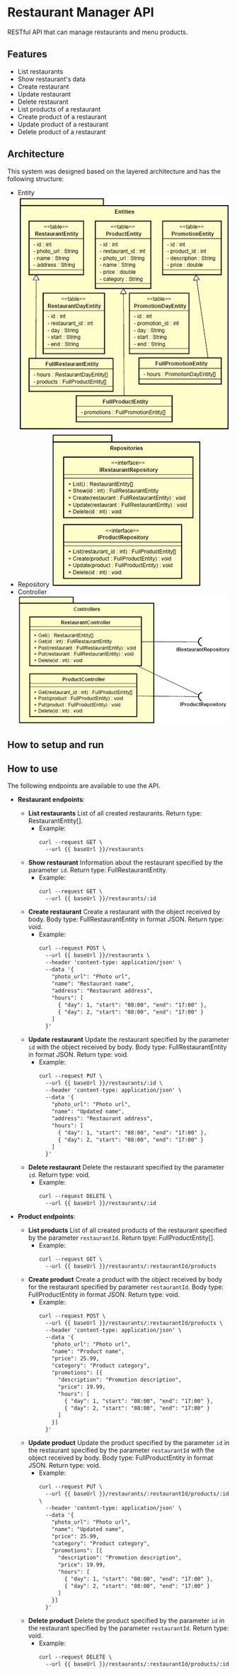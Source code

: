 # Restaurant Manager API
RESTful API that can manage restaurants and menu products.

## Features
* List restaurants
* Show restaurant's data
* Create restaurant
* Update restaurant
* Delete restaurant
* List products of a restaurant
* Create product of a restaurant
* Update product of a restaurant
* Delete product of a restaurant

## Architecture
This system was designed based on the layered architecture and has the following structure:
* Entity
  ![Entities Image](./media/entities.png)
* Repository
  ![Repositories Image](./media/repositories.png)
* Controller
  ![Controllers Image](./media/controllers.png)

## How to setup and run
  

## How to use
The following endpoints are available to use the API.
- **Restaurant endpoints**:
  - **List restaurants**
    List of all created restaurants.
    Return type: RestaurantEntity[].
    - Example:
      ```shell
      curl --request GET \
        --url {{ baseUrl }}/restaurants
      ```
  - **Show restaurant**
    Information about the restaurant specified by the parameter `id`.
    Return type: FullRestaurantEntity.
    - Example:
      ```shell
      curl --request GET \
        --url {{ baseUrl }}/restaurants/:id
      ```
  - **Create restaurant**
    Create a restaurant with the object received by body.
    Body type: FullRestaurantEntity in format JSON.
    Return type: void.
    - Example:
      ```shell
      curl --request POST \
        --url {{ baseUrl }}/restaurants \
        --header 'content-type: application/json' \
        --data '{
          "photo_url": "Photo url",
          "name": "Restaurant name",
          "address": "Restaurant address",
          "hours": [
            { "day": 1, "start": "08:00", "end": "17:00" },
            { "day": 2, "start": "08:00", "end": "17:00" }
          ]
        }'
      ```
  - **Update restaurant**
    Update the restaurant specified by the parameter `id` with the object received by body.
    Body type: FullRestaurantEntity in format JSON.
    Return type: void.
    - Example:
      ```shell
      curl --request PUT \
        --url {{ baseUrl }}/restaurants/:id \
        --header 'content-type: application/json' \
        --data '{
          "photo_url": "Photo url",
          "name": "Updated name",
          "address": "Restaurant address",
          "hours": [
            { "day": 1, "start": "08:00", "end": "17:00" },
            { "day": 2, "start": "08:00", "end": "17:00" }
          ]
        }'
      ```
  - **Delete restaurant**
    Delete the restaurant specified by the parameter `id`.
    Return type: void.
    - Example:
      ```shell
      curl --request DELETE \
        --url {{ baseUrl }}/restaurants/:id
      ```

- **Product endpoints**:
  - **List products**
    List of all created products of the restaurant specified by the parameter `restaurantId`.
    Return tpye: FullProductEntity[].
    - Example:
      ```shell
      curl --request GET \
        --url {{ baseUrl }}/restaurants/:restaurantId/products
      ```
  - **Create product**
    Create a product with the object received by body for the restaurant specified by parameter `restaurantId`.
    Body type: FullProductEntity in format JSON.
    Return type: void.
    - Example:
      ```shell
      curl --request POST \
        --url {{ baseUrl }}/restaurants/:restaurantId/products \
        --header 'content-type: application/json' \
        --data '{
          "photo_url": "Photo url",
          "name": "Product name",
          "price": 25.99,
          "category": "Product category",
          "promotions": [{
            "description": "Promotion description",
            "price": 19.99,
            "hours": [
              { "day": 1, "start": "08:00", "end": "17:00" },
              { "day": 2, "start": "08:00", "end": "17:00" }
            ]
          }]
        }'
      ```
  - **Update product**
    Update the product specified by the parameter `id` in the restaurant specified by the parameter `restaurantId` with the object received by body.
    Body type: FullProductEntity in format JSON.
    Return type: void.
    - Example:
      ```shell
      curl --request PUT \
        --url {{ baseUrl }}/restaurants/:restaurantId/products/:id \
        --header 'content-type: application/json' \
        --data '{
          "photo_url": "Photo url",
          "name": "Updated name",
          "price": 25.99,
          "category": "Product category",
          "promotions": [{
            "description": "Promotion description",
            "price": 19.99,
            "hours": [
              { "day": 1, "start": "08:00", "end": "17:00" },
              { "day": 2, "start": "08:00", "end": "17:00" }
            ]
          }]
        }'
      ```
  - **Delete product**
    Delete the product specified by the parameter `id` in the restaurant specified by the parameter `restaurantId`.
    Return type: void.
    - Example:
      ```shell
      curl --request DELETE \
        --url {{ baseUrl }}/restaurants/:restaurantId/products/:id
      ```
